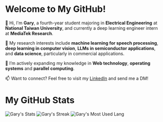

# Welcome to My GitHub!

👋 Hi, I'm **Gary**, a fourth-year student majoring in **Electrical Engineering** at **National Taiwan University**, and currently a deep learning engineer intern at **MediaTek Research**.

🚀 My research interests include **machine learning for speech processing**, **deep learning in computer vision**, **LLMs in semiconductor applications**, and **data science**, particularly in commercial applications.

🌱 I’m actively expanding my knowledge in **Web technology**, **operating systems** and **parallel computing**.

📫 Want to connect? Feel free to visit my [LinkedIn](https://www.linkedin.com/in/kuan-yi-gary-lee/) and send me a DM!


# My GitHub Stats

![Gary's Stats](https://github-readme-stats.vercel.app/api?username=gary920209&theme=tokyonight&show_icons=true&hide_border=true&count_private=true)
![Gary's Streak](https://github-readme-streak-stats.herokuapp.com/?user=gary920209&theme=tokyonight&hide_border=true)
![Gary's Most Used Lang](https://github-readme-stats.vercel.app/api/top-langs/?username=gary920209&hide=html,matlab,css,makefile&theme=tokyonight)

